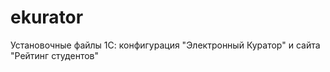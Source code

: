 ekurator
========

Установочные файлы 1С: конфигурация "Электронный Куратор" и сайта "Рейтинг студентов"
